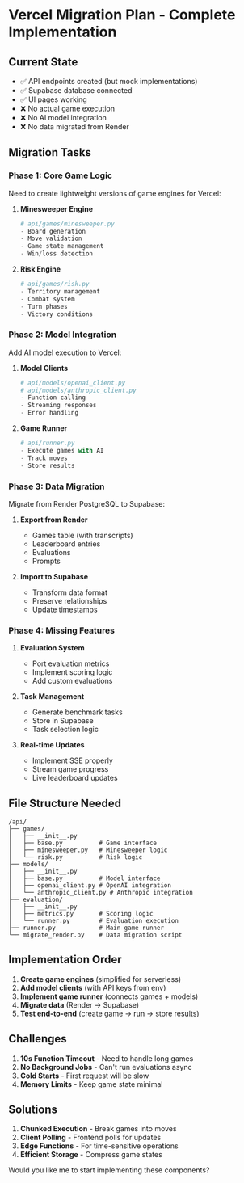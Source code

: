 # Vercel Migration Plan - Complete Implementation

## Current State
- ✅ API endpoints created (but mock implementations)
- ✅ Supabase database connected
- ✅ UI pages working
- ❌ No actual game execution
- ❌ No AI model integration
- ❌ No data migrated from Render

## Migration Tasks

### Phase 1: Core Game Logic
Need to create lightweight versions of game engines for Vercel:

1. **Minesweeper Engine**
   ```python
   # api/games/minesweeper.py
   - Board generation
   - Move validation
   - Game state management
   - Win/loss detection
   ```

2. **Risk Engine**
   ```python
   # api/games/risk.py
   - Territory management
   - Combat system
   - Turn phases
   - Victory conditions
   ```

### Phase 2: Model Integration
Add AI model execution to Vercel:

1. **Model Clients**
   ```python
   # api/models/openai_client.py
   # api/models/anthropic_client.py
   - Function calling
   - Streaming responses
   - Error handling
   ```

2. **Game Runner**
   ```python
   # api/runner.py
   - Execute games with AI
   - Track moves
   - Store results
   ```

### Phase 3: Data Migration
Migrate from Render PostgreSQL to Supabase:

1. **Export from Render**
   - Games table (with transcripts)
   - Leaderboard entries
   - Evaluations
   - Prompts

2. **Import to Supabase**
   - Transform data format
   - Preserve relationships
   - Update timestamps

### Phase 4: Missing Features

1. **Evaluation System**
   - Port evaluation metrics
   - Implement scoring logic
   - Add custom evaluations

2. **Task Management**
   - Generate benchmark tasks
   - Store in Supabase
   - Task selection logic

3. **Real-time Updates**
   - Implement SSE properly
   - Stream game progress
   - Live leaderboard updates

## File Structure Needed

```
/api/
├── games/
│   ├── __init__.py
│   ├── base.py          # Game interface
│   ├── minesweeper.py   # Minesweeper logic
│   └── risk.py          # Risk logic
├── models/
│   ├── __init__.py
│   ├── base.py          # Model interface
│   ├── openai_client.py # OpenAI integration
│   └── anthropic_client.py # Anthropic integration
├── evaluation/
│   ├── __init__.py
│   ├── metrics.py       # Scoring logic
│   └── runner.py        # Evaluation execution
├── runner.py            # Main game runner
└── migrate_render.py    # Data migration script
```

## Implementation Order

1. **Create game engines** (simplified for serverless)
2. **Add model clients** (with API keys from env)
3. **Implement game runner** (connects games + models)
4. **Migrate data** (Render → Supabase)
5. **Test end-to-end** (create game → run → store results)

## Challenges

1. **10s Function Timeout** - Need to handle long games
2. **No Background Jobs** - Can't run evaluations async
3. **Cold Starts** - First request will be slow
4. **Memory Limits** - Keep game state minimal

## Solutions

1. **Chunked Execution** - Break games into moves
2. **Client Polling** - Frontend polls for updates
3. **Edge Functions** - For time-sensitive operations
4. **Efficient Storage** - Compress game states

Would you like me to start implementing these components?